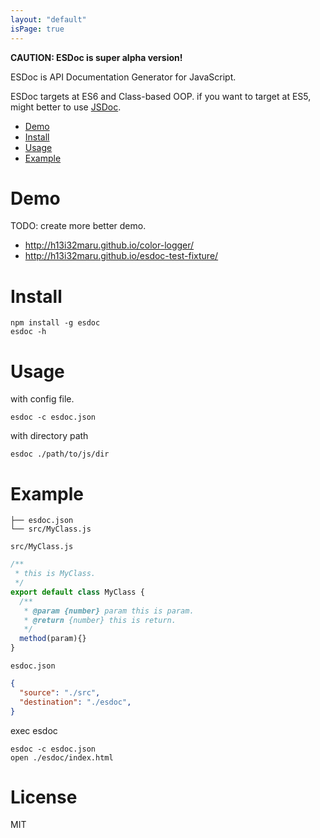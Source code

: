 ```yaml
---
layout: "default"
isPage: true
---
```


**CAUTION: ESDoc is super alpha version!**

ESDoc is API Documentation Generator for JavaScript.

ESDoc targets at ES6 and Class-based OOP. if you want to target at ES5, might better to use [JSDoc](http://usejsdoc.org/).

- [Demo](#demo)
- [Install](#install)
- [Usage](#usage)
- [Example](#example)

# Demo
TODO: create more better demo.

- http://h13i32maru.github.io/color-logger/
- http://h13i32maru.github.io/esdoc-test-fixture/

# Install

```
npm install -g esdoc
esdoc -h
```

# Usage
with config file.

```
esdoc -c esdoc.json
```

with directory path

```
esdoc ./path/to/js/dir
```

# Example
```
├── esdoc.json
└── src/MyClass.js
```

``src/MyClass.js``

```javascript
/**
 * this is MyClass.
 */
export default class MyClass {
  /**
   * @param {number} param this is param.
   * @return {number} this is return.
   */
  method(param){}
}
```

``esdoc.json``

```json
{
  "source": "./src",
  "destination": "./esdoc",
}
```

exec esdoc

```
esdoc -c esdoc.json
open ./esdoc/index.html
```

# License
MIT

